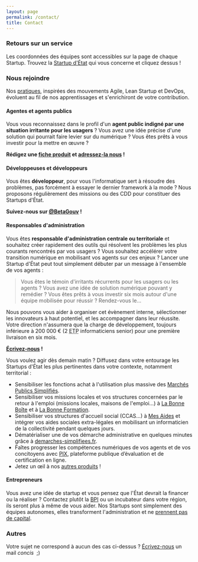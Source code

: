 ```yaml
---
layout: page
permalink: /contact/
title: Contact
---
```


### Retours sur un service

Les coordonnées des équipes sont accessibles sur la page de chaque Startup. Trouvez la [Startup d'État](/startups) qui vous concerne et cliquez dessus !

### Nous rejoindre

Nos [pratiques](https://github.com/betagouv/beta.gouv.fr/wiki), inspirées des mouvements Agile, Lean Startup et DevOps, évoluent au fil de nos apprentissages et s'enrichiront de votre contribution.

#### Agentes et agents publics

Vous vous reconnaissez dans le profil d'un **agent public indigné par une situation irritante pour les usagers** ? Vous avez une idée précise d'une solution qui pourrait faire levier sur du numérique ? Vous êtes prêts à vous investir pour la mettre en œuvre ?

**Rédigez une [fiche produit](/ficheproduit) et [adressez-la nous](mailto:recrutement@beta.gouv.fr?subject=Fiche%20produit) !**

#### Développeuses et développeurs

Vous êtes **développeur**, pour vous l'informatique sert à résoudre des problèmes, pas forcément à essayer le dernier framework à la mode ? Nous proposons régulièrement des missions ou des CDD pour constituer des Startups d'État.

**Suivez-nous sur [@BetaGouv](https://twitter.com/BetaGouv) !**

#### Responsables d'administration

Vous êtes **responsable d'administration centrale ou territoriale** et souhaitez créer rapidement des outils qui résolvent les problèmes les plus courants rencontrés par vos usagers ? Vous souhaitez accélérer votre transition numérique en mobilisant vos agents sur ces enjeux ? Lancer une Startup d'État peut tout simplement débuter par un message à l'ensemble de vos agents :

> Vous êtes le témoin d'irritants récurrents pour les usagers ou les agents ? Vous avez une idée de solution numérique pouvant y remédier ? Vous êtes prêts à vous investir six mois autour d'une équipe mobilisée pour réussir ? Rendez-vous le…

Nous pouvons vous aider à organiser cet évènement interne, sélectionner les innovateurs à haut potentiel, et les accompagner dans leur réussite. Votre direction n'assumera que la charge de développement, toujours inférieure à 200 000 € (2 <abbr title="Équivalent Temps Plein">ETP</abbr> informaticiens senior) pour une première livraison en six mois.

**[Écrivez-nous](mailto:recrutement@beta.gouv.fr?subject=Responsable%20administratif) !**

Vous voulez agir dès demain matin ? Diffusez dans votre entourage les Startups d'État les plus pertinentes dans votre contexte, notamment territorial :

- Sensibiliser les fonctions achat à l'utilisation plus massive des [Marchés Publics Simplifiés](http://mps.apientreprise.fr/).
- Sensibiliser vos missions locales et vos structures concernées par le retour à l'emploi (missions locales, maisons de l'emploi…) à [La Bonne Boîte](http://labonneboite.pole-emploi.fr/) et à [La Bonne Formation](http://labonneformation.pole-emploi.fr/).
- Sensibiliser vos structures d'accueil social (CCAS…) à [Mes Aides](https://mes-aides.gouv.fr/) et intégrer vos aides sociales extra-légales en mobilisant un informaticien de la collectivité pendant quelques jours.
- Dématérialiser une de vos démarche administrative en quelques minutes grâce à [demarches-simplifiees.fr](http://www.demarches-simplifiees.fr).
- Faîtes progresser les compétences numériques de vos agents et de vos concitoyens avec [PIX](https://pix.beta.gouv.fr/), plateforme publique d’évaluation et de certification en ligne.
- Jetez un œil à nos [autres produits](/startups) !

#### Entrepreneurs

Vous avez une idée de startup et vous pensez que l'État devrait la financer ou la réaliser ? Contactez plutôt la [BPI](https://www.bpifrance.fr/) ou un incubateur dans votre région, ils seront plus à même de vous aider. Nos Startups sont simplement des équipes autonomes, elles transforment l'administration et ne [prennent pas de capital](/apropos).


### Autres

Votre sujet ne correspond à aucun des cas ci-dessus ? [Écrivez-nous](mailto:contact@beta.gouv.fr?subject=Autre%20sujet) un mail _concis_  ;)
